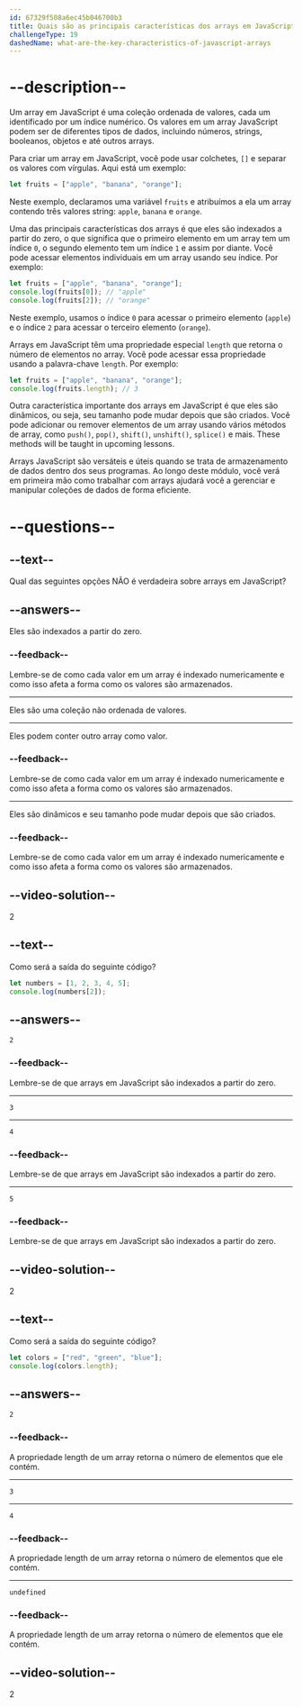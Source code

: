 ```yaml
---
id: 67329f508a6ec45b046700b3
title: Quais são as principais características dos arrays em JavaScript?
challengeType: 19
dashedName: what-are-the-key-characteristics-of-javascript-arrays
---
```


# --description--

Um array em JavaScript é uma coleção ordenada de valores, cada um identificado por um índice numérico. Os valores em um array JavaScript podem ser de diferentes tipos de dados, incluindo números, strings, booleanos, objetos e até outros arrays.

Para criar um array em JavaScript, você pode usar colchetes, `[]` e separar os valores com vírgulas. Aqui está um exemplo:

```js
let fruits = ["apple", "banana", "orange"];
```

Neste exemplo, declaramos uma variável `fruits` e atribuímos a ela um array contendo três valores string: `apple`, `banana` e `orange`.

Uma das principais características dos arrays é que eles são indexados a partir do zero, o que significa que o primeiro elemento em um array tem um índice `0`, o segundo elemento tem um índice `1` e assim por diante. Você pode acessar elementos individuais em um array usando seu índice. Por exemplo:

```js
let fruits = ["apple", "banana", "orange"];
console.log(fruits[0]); // "apple"
console.log(fruits[2]); // "orange"
```

Neste exemplo, usamos o índice `0` para acessar o primeiro elemento (`apple`) e o índice `2` para acessar o terceiro elemento (`orange`).

Arrays em JavaScript têm uma propriedade especial `length` que retorna o número de elementos no array. Você pode acessar essa propriedade usando a palavra-chave `length`. Por exemplo:

```js
let fruits = ["apple", "banana", "orange"];
console.log(fruits.length); // 3
```

Outra característica importante dos arrays em JavaScript é que eles são dinâmicos, ou seja, seu tamanho pode mudar depois que são criados. Você pode adicionar ou remover elementos de um array usando vários métodos de array, como `push()`, `pop()`, `shift()`, `unshift()`, `splice()` e mais.  These methods will be taught in upcoming lessons.

Arrays JavaScript são versáteis e úteis quando se trata de armazenamento de dados dentro dos seus programas. Ao longo deste módulo, você verá em primeira mão como trabalhar com arrays ajudará você a gerenciar e manipular coleções de dados de forma eficiente.

# --questions--

## --text--

Qual das seguintes opções NÃO é verdadeira sobre arrays em JavaScript?

## --answers--

Eles são indexados a partir do zero.

### --feedback--

Lembre-se de como cada valor em um array é indexado numericamente e como isso afeta a forma como os valores são armazenados.

---

Eles são uma coleção não ordenada de valores.

---

Eles podem conter outro array como valor.

### --feedback--

Lembre-se de como cada valor em um array é indexado numericamente e como isso afeta a forma como os valores são armazenados.

---

Eles são dinâmicos e seu tamanho pode mudar depois que são criados.

### --feedback--

Lembre-se de como cada valor em um array é indexado numericamente e como isso afeta a forma como os valores são armazenados.

## --video-solution--

2

## --text--

Como será a saída do seguinte código?

```js
let numbers = [1, 2, 3, 4, 5];
console.log(numbers[2]);
```

## --answers--

`2`

### --feedback--

Lembre-se de que arrays em JavaScript são indexados a partir do zero.

---

`3`

---

`4`

### --feedback--

Lembre-se de que arrays em JavaScript são indexados a partir do zero.

---

`5`

### --feedback--

Lembre-se de que arrays em JavaScript são indexados a partir do zero.

## --video-solution--

2

## --text--

Como será a saída do seguinte código?

```js
let colors = ["red", "green", "blue"];
console.log(colors.length);
```

## --answers--

`2`

### --feedback--

A propriedade length de um array retorna o número de elementos que ele contém.

---

`3`

---

`4`

### --feedback--

A propriedade length de um array retorna o número de elementos que ele contém.

---

`undefined`

### --feedback--

A propriedade length de um array retorna o número de elementos que ele contém.

## --video-solution--

2
